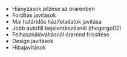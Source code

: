 - Hiányzások jelzése az órarenben
- Fordítás javítások
- Mai határidős házifeladatok javítása
- Jobb autofill bejelentkezésnél (thegergo02)
- Felhasználóváltásnál órarend frissítése
- Design javítások
- Hibajavítások
